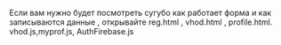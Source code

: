 Если вам нужно будет посмотреть сугубо как работает форма и как записываются данные , открывайте reg.html , vhod.html , profile.html. vhod.js,myprof.js, AuthFirebase.js
